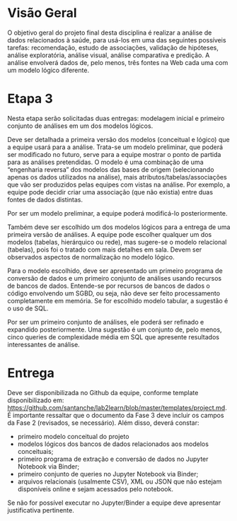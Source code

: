 # Visão Geral
O objetivo geral do projeto final desta disciplina é realizar a análise de dados relacionados à saúde, para usá-los
em uma das seguintes possíveis tarefas: recomendação, estudo de associações, validação de hipóteses, análise
exploratória, análise visual, análise comparativa e predição.
A análise envolverá dados de, pelo menos, três fontes na Web cada uma com um modelo lógico diferente.


# Etapa 3
Nesta etapa serão solicitadas duas entregas: modelagem inicial e primeiro conjunto de análises em um dos
modelos lógicos.

Deve ser detalhada a primeira versão dos modelos (conceitual e lógico) que a equipe usará para a análise.
Trata-se um modelo preliminar, que poderá ser modificado no futuro, serve para a equipe mostrar o ponto de partida
para as análises pretendidas. O modelo é uma combinação de uma “engenharia reversa” dos modelos das bases de
origem (selecionando apenas os dados utilizados na análise), mais atributos/tabelas/associações que vão ser
produzidos pelas equipes com vistas na análise. Por exemplo, a equipe pode decidir criar uma associação (que não
existia) entre duas fontes de dados distintas.

Por ser um modelo preliminar, a equipe poderá modificá-lo posteriormente.

Também deve ser escolhido um dos modelos lógicos para a entrega de uma primeira versão de análises. A
equipe pode escolher qualquer um dos modelos (tabelas, hierárquico ou rede), mas sugere-se o modelo relacional
(tabelas), pois foi o tratado com mais detalhes em sala. Devem ser observados aspectos de normalização no modelo
lógico.

Para o modelo escolhido, deve ser apresentado um primeiro programa de conversão de dados e um primeiro
conjunto de análises usando recursos de bancos de dados. Entende-se por recursos de bancos de dados o código
envolvendo um SGBD, ou seja, não deve ser feito processamento completamente em memória. Se for escolhido
modelo tabular, a sugestão é o uso de SQL.

Por ser um primeiro conjunto de análises, ele poderá ser refinado e expandido posteriormente. Uma sugestão é
um conjunto de, pelo menos, cinco queries de complexidade média em SQL que apresente resultados interessantes de
análise.

# Entrega
Deve ser disponibilizada no Github da equipe, conforme template disponibilizado em: 
https://github.com/santanche/lab2learn/blob/master/templates/project.md. É importante ressaltar que o documento da Fase 3 deve incluir os campos da Fase 2 (revisados, se necessário). Além disso, deverá constar:
- primeiro modelo conceitual do projeto
- modelos lógicos dos bancos de dados relacionados aos modelos conceituais;
- primeiro programa de extração e conversão de dados no Jupyter Notebook via Binder;
- primeiro conjunto de queries no Jupyter Notebook via Binder;
- arquivos relacionais (usalmente CSV), XML ou JSON que não estejam disponíveis online e sejam acessados pelo notebook.

Se não for possível executar no Jupyter/Binder a equipe deve apresentar justificativa pertinente.
